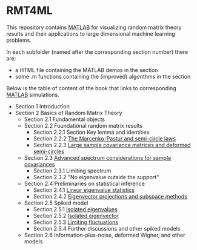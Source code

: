 # RMT4ML
This repository contains [MATLAB](https://www.mathworks.com/products/matlab.html) for visualizing random matrix theory results and their applications to large dimensional machine learning problems.

In each subfolder (named after the corresponding section number) there are:
* a HTML file containing the MATLAB demos in the section
* some .m functions containing the (improved) algorithms in the section

Below is the table of content of the book that links to corresponding [MATLAB](https://www.mathworks.com/products/matlab.html) simulations.

* Section 1 Introduction
* Section 2 Basics of Random Matrix Theory
	* Section 2.1 Fundamental objects
	* Section 2.2 Foundational random matrix results
		* Section 2.2.1 Section Key lemma and identities
		* Section 2.2.2 [The Marcenko-Pastur and semi-circle laws](https://htmlpreview.github.io/?https://github.com/Zhenyu-LIAO/RMT4ML/blob/master/Matlab_resource/2.2.2/html/MP_and_SC.html)
		* Section 2.2.3 [Large sample covariance matrices and deformed semi-circles](https://htmlpreview.github.io/?https://github.com/Zhenyu-LIAO/RMT4ML/blob/master/Matlab_resource/2.2.3/html/SCM_and_DSC.html)
	* Section 2.3 [Advanced spectrum considerations for sample covariances](https://htmlpreview.github.io/?https://github.com/Zhenyu-LIAO/RMT4ML/blob/master/Matlab_resource/2.3/html/advanced_spectrum.html)
		* Section 2.3.1 Limiting spectrum
		* Section 2.3.2 "No eigenvalue outside the support"
	* Section 2.4 Preliminaries on statistical inference
		* Section 2.4.1 [Linear eigenvalue statistics](https://htmlpreview.github.io/?https://github.com/Zhenyu-LIAO/RMT4ML/blob/master/Matlab_resource/2.4.1/html/linear_eig_stats.html)
		* Section 2.4.2 [Eigenvector projections and subspace methods](https://htmlpreview.github.io/?https://github.com/Zhenyu-LIAO/RMT4ML/blob/master/Matlab_resource/2.4.2/html/eigenvec_proj.html)
	* Section 2.5 Spiked model
		* Section 2.5.1 [Isolated eigenvalues](https://htmlpreview.github.io/?https://github.com/Zhenyu-LIAO/RMT4ML/blob/master/Matlab_resource/2.2.2/MP_and_SC.html)
		* Section 2.5.2 [Isolated eigenvector](https://htmlpreview.github.io/?https://github.com/Zhenyu-LIAO/RMT4ML/blob/master/Matlab_resource/2.2.2/MP_and_SC.html)
		* Section 2.5.3 [Limiting fluctuations](https://htmlpreview.github.io/?https://github.com/Zhenyu-LIAO/RMT4ML/blob/master/Matlab_resource/2.2.2/MP_and_SC.html)
		* Section 2.5.4 Further discussions and other spiked models
	* Section 2.6 Information-plus-noise, deformed Wigner, and other models


